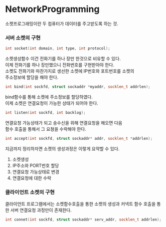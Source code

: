 # NetworkProgramming

소켓프로그래밍이란 두 컴퓨터가 데이터를 주고받도록 하는 것. </br>

### 서버 소켓의 구현

```c++
int socket(int domain, int type, int protocol);
```

소켓생성함수 이건 전화기를 하나 장만 한것으로 비유할 수 있다. </br>
이제 전화기를 하나 장만했으니 전화번호를 구현받아야 한다. </br>
소켓도 전화기와 마찬가지로 생선한 소켓에 IP번호와 포트번호를 소켓의 </br>
주소정보에 할당을 해야 한다. 

```c++
int bind(int sockfd, struct sockaddr *myaddr, socklen_t addrlen);
```

bind함수를 통해 소켓에 주소정보를 할당하였다. </br>
이제 소켓은 연결요청이 가능한 상태가 되어야 한다. </br>

```c++
int listen(int sockfd, int backlog);
```

연결요청 가능상태가 되고 송수신을 위해 연결요청을 해오면 다음 </br>
함수 호출을 통해서 그 요쳥을 수락해야 한다. </br>

```c++
int accept(int sockfd, struct sockaddr* addr, socklen_t *addrlen);
```

지금까지 정리하자면 소켓의 생성과정은 이렇게 요약할 수 있다. </br>
1. 소켓생성 </br>
2. IP주소와 PORT번호 할당 </br>
3. 연결요청 가능상태로 변경 </br>
4. 연결요청에 대한 수락  </br>

### 클라이언트 소켓의 구현

클라이언트 프로그램에서는 소켓함수호출을 통한 소켓의 생성과 커넥트 함수
호출을 통한 서버 연결요청 과정만이 존재한다. 

```c++
int connet(int sockfd, struct sockaddr* serv_addr, socklen_t addrlen);
```
